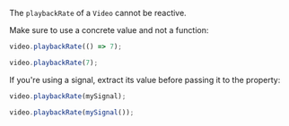 The `playbackRate` of a `Video` cannot be reactive.

Make sure to use a concrete value and not a function:

```ts wrong
video.playbackRate(() => 7);
```

```ts correct
video.playbackRate(7);
```

If you're using a signal, extract its value before passing it to the property:

```ts wrong
video.playbackRate(mySignal);
```

```ts correct
video.playbackRate(mySignal());
```
